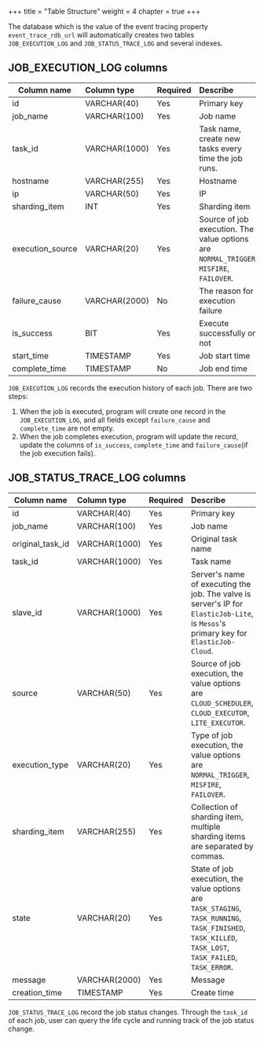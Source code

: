 +++
title = "Table Structure"
weight = 4
chapter = true
+++

The database which is the value of the event tracing property `event_trace_rdb_url` will automatically creates two tables `JOB_EXECUTION_LOG` and `JOB_STATUS_TRACE_LOG` and several indexes.

## JOB_EXECUTION_LOG columns

| Column name      | Column type   | Required  | Describe                                                   |
| ---------------- |:------------- |:--------- |:----------------------------------------------------- |
| id               | VARCHAR(40)   | Yes       | Primary key                                                   |
| job_name         | VARCHAR(100)  | Yes       | Job name                                               |
| task_id          | VARCHAR(1000) | Yes       | Task name, create new tasks every time the job runs.    |
| hostname         | VARCHAR(255)  | Yes       | Hostname                                               |
| ip               | VARCHAR(50)   | Yes       | IP                                                |
| sharding_item    | INT           | Yes       | Sharding item                                                |
| execution_source | VARCHAR(20)   | Yes       | Source of job execution. The value options are `NORMAL_TRIGGER`, `MISFIRE`, `FAILOVER`. |
| failure_cause    | VARCHAR(2000) | No        | The reason for execution failure                                           |
| is_success       | BIT           | Yes       | Execute successfully or not                                           |
| start_time       | TIMESTAMP     | Yes       | Job start time                                        |
| complete_time    | TIMESTAMP     | No        | Job end time                                        |

`JOB_EXECUTION_LOG` records the execution history of each job.
There are two steps:

1. When the job is executed, program will create one record in the `JOB_EXECUTION_LOG`, and all fields except `failure_cause` and `complete_time` are not empty.
2. When the job completes execution, program will update the record, update the columns of `is_success`, `complete_time` and `failure_cause`(if the job execution fails).

## JOB_STATUS_TRACE_LOG columns

| Column name      | Column type   | Required  | Describe                                                                                                          |
| ---------------- |:--------------|:----------|:------------------------------------------------------------------------------------------------------------- |
| id               | VARCHAR(40)   | Yes       | Primary key                                                                                                           |
| job_name         | VARCHAR(100)  | Yes       | Job name                                                                                                       |
| original_task_id | VARCHAR(1000) | Yes       | Original task name                                                                                                     |
| task_id          | VARCHAR(1000) | Yes       | Task name                                                                                                       |
| slave_id         | VARCHAR(1000) | Yes       | Server's name of executing the job. The valve is server's IP for `ElasticJob-Lite`, is `Mesos`'s primary key for `ElasticJob-Cloud`.|
| source           | VARCHAR(50)   | Yes       | Source of job execution, the value options are `CLOUD_SCHEDULER`, `CLOUD_EXECUTOR`, `LITE_EXECUTOR`.                                               |
| execution_type   | VARCHAR(20)   | Yes       | Type of job execution, the value options are `NORMAL_TRIGGER`, `MISFIRE`, `FAILOVER`.                                                          |
| sharding_item    | VARCHAR(255)  | Yes       | Collection of sharding item, multiple sharding items are separated by commas.                                                                                  |
| state            | VARCHAR(20)   | Yes       | State of job execution, the value options are `TASK_STAGING`, `TASK_RUNNING`, `TASK_FINISHED`, `TASK_KILLED`, `TASK_LOST`, `TASK_FAILED`, `TASK_ERROR`. |
| message          | VARCHAR(2000) | Yes       | Message                                                                                                       |
| creation_time    | TIMESTAMP     | Yes       | Create time                                                                                                    |

`JOB_STATUS_TRACE_LOG` record the job status changes.
Through the `task_id` of each job, user can query the life cycle and running track of the job status change.
